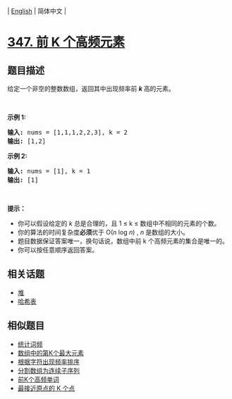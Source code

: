 
| [English](README_EN.md) | 简体中文 |

# [347. 前 K 个高频元素](https://leetcode-cn.com/problems/top-k-frequent-elements/)

## 题目描述

<p>给定一个非空的整数数组，返回其中出现频率前&nbsp;<strong><em>k&nbsp;</em></strong>高的元素。</p>

<p>&nbsp;</p>

<p><strong>示例 1:</strong></p>

<pre><strong>输入: </strong>nums = [1,1,1,2,2,3], k = 2
<strong>输出: </strong>[1,2]
</pre>

<p><strong>示例 2:</strong></p>

<pre><strong>输入: </strong>nums = [1], k = 1
<strong>输出: </strong>[1]</pre>

<p>&nbsp;</p>

<p><strong>提示：</strong></p>

<ul>
	<li>你可以假设给定的&nbsp;<em>k&nbsp;</em>总是合理的，且 1 &le; k &le; 数组中不相同的元素的个数。</li>
	<li>你的算法的时间复杂度<strong>必须</strong>优于 O(<em>n</em> log <em>n</em>) ,&nbsp;<em>n&nbsp;</em>是数组的大小。</li>
	<li>题目数据保证答案唯一，换句话说，数组中前 k 个高频元素的集合是唯一的。</li>
	<li>你可以按任意顺序返回答案。</li>
</ul>


## 相关话题

- [堆](https://leetcode-cn.com/tag/heap)
- [哈希表](https://leetcode-cn.com/tag/hash-table)

## 相似题目

- [统计词频](../word-frequency/README.md)
- [数组中的第K个最大元素](../kth-largest-element-in-an-array/README.md)
- [根据字符出现频率排序](../sort-characters-by-frequency/README.md)
- [分割数组为连续子序列](../split-array-into-consecutive-subsequences/README.md)
- [前K个高频单词](../top-k-frequent-words/README.md)
- [最接近原点的 K 个点](../k-closest-points-to-origin/README.md)
